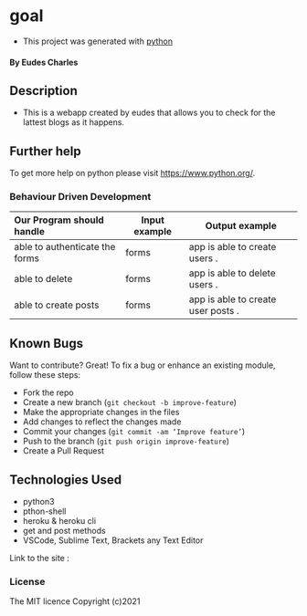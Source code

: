 # goal
-  This project was generated with [python](https://www.python.org/) 
#### By **Eudes Charles**
## Description
- This is a webapp created by eudes that allows you to check for the lattest blogs as it happens.

## Further help

To get more help on python please visit https://www.python.org/.

### Behaviour Driven Development
| Our Program should handle                       | Input example | Output example                                   |
|:------------------------------------------------|---------------|--------------------------------------------------|
|able to authenticate the forms | forms  | app is able to create users .|
|able to delete | forms  | app is able to delete users .|
|able to create posts | forms  | app is able to create user posts .|

## Known Bugs
Want to contribute? Great!
To fix a bug or enhance an existing module, follow these steps:
- Fork the repo
- Create a new branch (`git checkout -b improve-feature`)
- Make the appropriate changes in the files
- Add changes to reflect the changes made
- Commit your changes (`git commit -am ‘Improve feature’`)
- Push to the branch (`git push origin improve-feature`)
- Create a Pull Request
## Technologies Used
- python3
- pthon-shell
- heroku & heroku cli
- get and post methods
- VSCode, Sublime Text, Brackets any Text Editor



Link to the site : 

### License
The MIT licence Copyright (c)2021